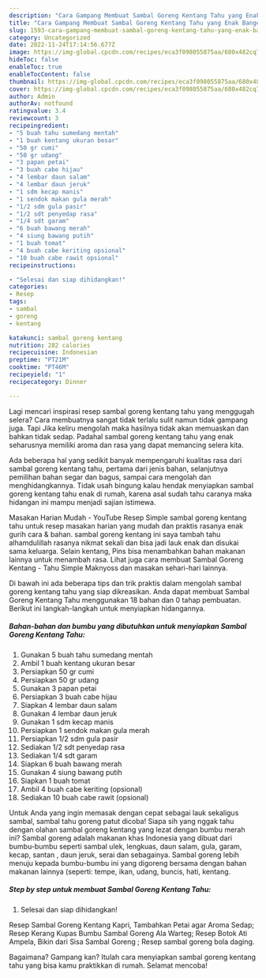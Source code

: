 ```yaml
---
description: "Cara Gampang Membuat Sambal Goreng Kentang Tahu yang Enak Banget"
title: "Cara Gampang Membuat Sambal Goreng Kentang Tahu yang Enak Banget"
slug: 1593-cara-gampang-membuat-sambal-goreng-kentang-tahu-yang-enak-banget
category: Uncategorized
date: 2022-11-24T17:14:56.677Z
image: https://img-global.cpcdn.com/recipes/eca3f098055875aa/680x482cq70/sambal-goreng-kentang-tahu-foto-resep-utama.jpg
hideToc: false
enableToc: true
enableTocContent: false
thumbnail: https://img-global.cpcdn.com/recipes/eca3f098055875aa/680x482cq70/sambal-goreng-kentang-tahu-foto-resep-utama.jpg
cover: https://img-global.cpcdn.com/recipes/eca3f098055875aa/680x482cq70/sambal-goreng-kentang-tahu-foto-resep-utama.jpg
author: Admin
authorAv: notfound
ratingvalue: 3.4
reviewcount: 3
recipeingredient:
- "5 buah tahu sumedang mentah"
- "1 buah kentang ukuran besar"
- "50 gr cumi"
- "50 gr udang"
- "3 papan petai"
- "3 buah cabe hijau"
- "4 lembar daun salam"
- "4 lembar daun jeruk"
- "1 sdm kecap manis"
- "1 sendok makan gula merah"
- "1/2 sdm gula pasir"
- "1/2 sdt penyedap rasa"
- "1/4 sdt garam"
- "6 buah bawang merah"
- "4 siung bawang putih"
- "1 buah tomat"
- "4 buah cabe keriting opsional"
- "10 buah cabe rawit opsional"
recipeinstructions:

- "Selesai dan siap dihidangkan!"
categories:
- Resep
tags:
- sambal
- goreng
- kentang

katakunci: sambal goreng kentang 
nutrition: 282 calories
recipecuisine: Indonesian
preptime: "PT21M"
cooktime: "PT46M"
recipeyield: "1"
recipecategory: Dinner

---
```



Lagi mencari inspirasi resep sambal goreng kentang tahu yang menggugah selera? Cara membuatnya sangat tidak terlalu sulit namun tidak gampang juga. Tapi Jika keliru mengolah maka hasilnya tidak akan memuaskan dan bahkan tidak sedap. Padahal sambal goreng kentang tahu yang enak seharusnya memiliki aroma dan rasa yang dapat memancing selera kita.


Ada beberapa hal yang sedikit banyak mempengaruhi kualitas rasa dari sambal goreng kentang tahu, pertama dari jenis bahan, selanjutnya pemilihan bahan segar dan bagus, sampai cara mengolah dan menghidangkannya. Tidak usah bingung kalau hendak menyiapkan sambal goreng kentang tahu enak di rumah, karena asal sudah tahu caranya maka hidangan ini mampu menjadi sajian istimewa.

Masakan Harian Mudah - YouTube Resep Simple sambal goreng kentang tahu untuk resep masakan harian yang mudah dan praktis rasanya enak gurih cara &amp; bahan. sambal goreng kentang ini saya tambah tahu alhamdulillah rasanya nikmat sekali dan bisa jadi lauk enak dan disukai sama keluarga. Selain kentang, Pins bisa menambahkan bahan makanan lainnya untuk menambah rasa. Lihat juga cara membuat Sambal Goreng Kentang - Tahu Simple Maknyoss dan masakan sehari-hari lainnya.


Di bawah ini ada beberapa tips dan trik praktis dalam mengolah sambal goreng kentang tahu yang siap dikreasikan. Anda dapat membuat Sambal Goreng Kentang Tahu menggunakan 18 bahan dan 0 tahap pembuatan. Berikut ini langkah-langkah untuk menyiapkan hidangannya.

<!--inarticleads1-->

##### Bahan-bahan dan bumbu yang dibutuhkan untuk menyiapkan Sambal Goreng Kentang Tahu:

1. Gunakan 5 buah tahu sumedang mentah
1. Ambil 1 buah kentang ukuran besar
1. Persiapkan 50 gr cumi
1. Persiapkan 50 gr udang
1. Gunakan 3 papan petai
1. Persiapkan 3 buah cabe hijau
1. Siapkan 4 lembar daun salam
1. Gunakan 4 lembar daun jeruk
1. Gunakan 1 sdm kecap manis
1. Persiapkan 1 sendok makan gula merah
1. Persiapkan 1/2 sdm gula pasir
1. Sediakan 1/2 sdt penyedap rasa
1. Sediakan 1/4 sdt garam
1. Siapkan 6 buah bawang merah
1. Gunakan 4 siung bawang putih
1. Siapkan 1 buah tomat
1. Ambil 4 buah cabe keriting (opsional)
1. Sediakan 10 buah cabe rawit (opsional)


Untuk Anda yang ingin memasak dengan cepat sebagai lauk sekaligus sambal, sambal tahu goreng patut dicoba! Siapa sih yang nggak tahu dengan olahan sambal goreng kentang yang lezat dengan bumbu merah ini? Sambal goreng adalah makanan khas Indonesia yang dibuat dari bumbu-bumbu seperti sambal ulek, lengkuas, daun salam, gula, garam, kecap, santan , daun jeruk, serai dan sebagainya. Sambal goreng lebih menuju kepada bumbu-bumbu ini yang digoreng bersama dengan bahan makanan lainnya (seperti: tempe, ikan, udang, buncis, hati, kentang. 

<!--inarticleads2-->

##### Step by step untuk membuat Sambal Goreng Kentang Tahu:


1. Selesai dan siap dihidangkan!

Resep Sambal Goreng Kentang Kapri, Tambahkan Petai agar Aroma Sedap; Resep Kerang Kupas Bumbu Sambal Goreng Ala Warteg; Resep Botok Ati Ampela, Bikin dari Sisa Sambal Goreng ; Resep sambal goreng bola daging. 

Bagaimana? Gampang kan? Itulah cara menyiapkan sambal goreng kentang tahu yang bisa kamu praktikkan di rumah. Selamat mencoba!
